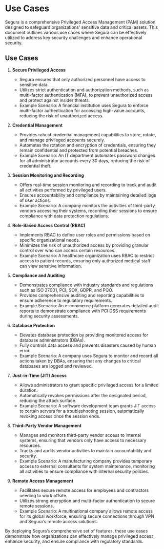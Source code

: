 # Use Cases

Segura is a comprehensive Privileged Access Management (PAM) solution designed to safeguard organizations' sensitive data and critical assets. This document outlines various use cases where Segura can be effectively utilized to address key security challenges and enhance operational security.

## Use Cases

1. **Secure Privileged Access**
   - Segura ensures that only authorized personnel have access to sensitive data.
   - Utilizes strict authentication and authorization methods, such as multi-factor authentication (MFA), to prevent unauthorized access and protect against insider threats.
   - Example Scenario: A financial institution uses Segura to enforce multi-factor authentication for accessing high-value accounts, reducing the risk of unauthorized access.

2. **Credential Management**
   - Provides robust credential management capabilities to store, rotate, and manage privileged accounts securely.
   - Automates the rotation and encryption of credentials, ensuring they remain confidential and protected from potential breaches.
   - Example Scenario: An IT department automates password changes for all administrator accounts every 30 days, reducing the risk of credential theft.

3. **Session Monitoring and Recording**
   - Offers real-time session monitoring and recording to track and audit all activities performed by privileged users.
   - Ensures accountability and compliance by maintaining detailed logs of user actions.
   - Example Scenario: A company monitors the activities of third-party vendors accessing their systems, recording their sessions to ensure compliance with data protection regulations.

4. **Role-Based Access Control (RBAC)**
   - Implements RBAC to define user roles and permissions based on specific organizational needs.
   - Minimizes the risk of unauthorized access by providing granular control over who can access certain resources.
   - Example Scenario: A healthcare organization uses RBAC to restrict access to patient records, ensuring only authorized medical staff can view sensitive information.

5. **Compliance and Auditing**
   - Demonstrates compliance with industry standards and regulations such as ISO 27001, PCI, SOX, GDPR, and PQO.
   - Provides comprehensive auditing and reporting capabilities to ensure adherence to regulatory requirements.
   - Example Scenario: An e-commerce platform generates detailed audit reports to demonstrate compliance with PCI DSS requirements during security assessments.

6. **Database Protection**
   - Elevates database protection by providing monitored access for database administrators (DBAs).
   - Fully controls data access and prevents disasters caused by human error.
   - Example Scenario: A company uses Segura to monitor and record all actions taken by DBAs, ensuring that any changes to critical databases are logged and reviewed.

7. **Just-in-Time (JIT) Access**
   - Allows administrators to grant specific privileged access for a limited duration.
   - Automatically revokes permissions after the designated period, reducing the attack surface.
   - Example Scenario: A software development team grants JIT access to certain servers for a troubleshooting session, automatically revoking access once the session ends.

8. **Third-Party Vendor Management**
   - Manages and monitors third-party vendor access to internal systems, ensuring that vendors only have access to necessary resources.
   - Tracks and audits vendor activities to maintain accountability and security.
   - Example Scenario: A manufacturing company provides temporary access to external consultants for system maintenance, monitoring all activities to ensure compliance with internal security policies.

9. **Remote Access Management**
   - Facilitates secure remote access for employees and contractors needing to work offsite.
   - Utilizes strong encryption and multi-factor authentication to secure remote sessions.
   - Example Scenario: A multinational company allows remote access for its global workforce, ensuring secure connections through VPN and Segura's remote access solutions.

By deploying Segura’s comprehensive set of features, these use cases demonstrate how organizations can effectively manage privileged access, enhance security, and ensure compliance with regulatory standards.
